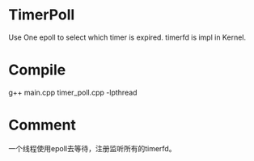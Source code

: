 # TimerPoll
Use One epoll to select which timer is expired.
timerfd is impl in Kernel.

# Compile
g++ main.cpp timer_poll.cpp -lpthread

# Comment
一个线程使用epoll去等待，注册监听所有的timerfd。
